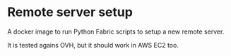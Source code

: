 # Remote server setup

A docker image to run Python Fabric scripts to setup a new remote server.

It is tested agains OVH, but it should work in AWS EC2 too.
